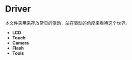 # Driver

本文件夹用来存放常见的驱动，站在驱动的角度来看待这个世界。

+ **LCD** 
+ **Touch**
+ **Camera**
+ **Flash**
+ **Tools**
